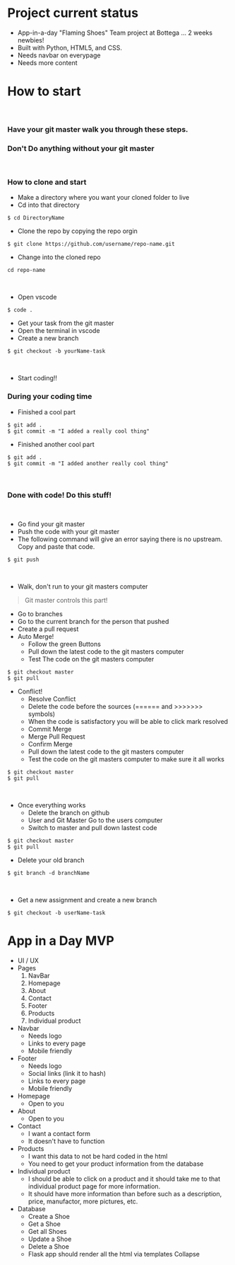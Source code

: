 # Project current status
- App-in-a-day "Flaming Shoes" Team project at Bottega ... 2 weeks newbies!
- Built with Python, HTML5, and CSS.
- Needs navbar on everypage
- Needs more content 

# How to start
​
### Have your git master walk you through these steps.
### Don't Do anything without your git master
​
### How to clone and start
- Make a directory where you want your cloned folder to live
- Cd into that directory
```
$ cd DirectoryName
```
- Clone the repo by copying the repo orgin
```
$ git clone https://github.com/username/repo-name.git
```
- Change into the cloned repo
```
cd repo-name
```
​
- Open vscode
```
$ code .
```
- Get your task from the git master
- Open the terminal in vscode
- Create a new branch
```
$ git checkout -b yourName-task
```
​
- Start coding!!
​
### During your coding time
- Finished a cool part
```
$ git add .
$ git commit -m "I added a really cool thing"
```
- Finished another cool part
```
$ git add .
$ git commit -m "I added another really cool thing"
```
​
### Done with code! Do this stuff!
​
- Go find your git master
- Push the code with your git master
- The following command will give an error saying there is no upstream. Copy and paste that code.
```
$ git push
```
​
- Walk, don't run to your git masters computer
> Git master controls this part!
- Go to branches
- Go to the current branch for the person that pushed
- Create a pull request
​
- Auto Merge!
  - Follow the green Buttons
  - Pull down the latest code to the git masters computer
  - Test The code on the git masters computer
```
$ git checkout master
$ git pull
```
- Conflict!
  - Resolve Conflict
  - Delete the code before the sources (====== and >>>>>>> symbols)
  - When the code is satisfactory you will be able to click mark resolved
  - Commit Merge
  - Merge Pull Request
  - Confirm Merge
  - Pull down the latest code to the git masters computer
  - Test the code on the git masters computer to make sure it all works
```
$ git checkout master
$ git pull
```
​
- Once everything works
  - Delete the branch on github
  - User and Git Master Go to the users computer
  - Switch to master and pull down lastest code
```
$ git checkout master
$ git pull
```
- Delete your old branch
```
$ git branch -d branchName
```
​
- Get a new assignment and create a new branch
```
$ git checkout -b userName-task
```


# App in a Day MVP
- UI / UX
- Pages
  1. NavBar 
  2. Homepage
  3. About
  4. Contact
  5. Footer
  6. Products
  7. Individual product
- Navbar
  - Needs logo
  - Links to every page
  - Mobile friendly
- Footer
  - Needs logo
  - Social links (link it to hash)
  - Links to every page
  - Mobile friendly
- Homepage
  - Open to you
- About
  - Open to you
- Contact
  - I want a contact form
  - It doesn't have to function
- Products
  - I want this data to not be hard coded in the html
  - You need to get your product information from the database
- Individual product
  - I should be able to click on a product and it should take me to that individual product page for more information.
  - It should have more information than before such as a description, price, manufactor, more pictures, etc.
- Database
  - Create a Shoe
  - Get a Shoe
  - Get all Shoes
  - Update a Shoe
  - Delete a Shoe
  - Flask app should render all the html via templates
Collapse































